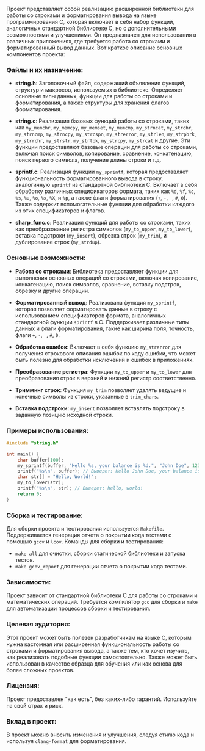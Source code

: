 Проект представляет собой реализацию расширенной библиотеки для работы со строками и форматирования вывода на языке программирования C, которая включает в себя набор функций, аналогичных стандартной библиотеке C, но с дополнительными возможностями и улучшениями. Он предназначен для использования в различных приложениях, где требуется работа со строками и форматированный вывод данных. Вот краткое описание основных компонентов проекта:

### Файлы и их назначение:

- **string.h**: Заголовочный файл, содержащий объявления функций, структур и макросов, используемых в библиотеке. Определяет основные типы данных, функции для работы со строками и форматирования, а также структуры для хранения флагов форматирования.

- **string.c**: Реализация базовых функций работы со строками, таких как `my_memchr`, `my_memcpy`, `my_memset`, `my_memcmp`, `my_strncat`, `my_strchr`, `my_strncmp`, `my_strncpy`, `my_strcspn`, `my_strerror`, `my_strlen`, `my_strpbrk`, `my_strrchr`, `my_strstr`, `my_strtok`, `my_strcpy`, `my_strcat` и другие. Эти функции предоставляют базовые операции для работы со строками, включая поиск символов, копирование, сравнение, конкатенацию, поиск первого символа, получение длины строки и т.д.

- **sprintf.c**: Реализация функции `my_sprintf`, которая предоставляет функциональность форматированного вывода в строку, аналогичную `sprintf` из стандартной библиотеки C. Включает в себя обработку различных спецификаторов формата, таких как `%d`, `%f`, `%c`, `%s`, `%u`, `%o`, `%x`, `%X`, и `%p`, а также флаги форматирования (`+`, `-`, ` `, `#`, `0`). Также содержит вспомогательные функции для обработки каждого из этих спецификаторов и флагов.

- **sharp_func.c**: Реализация функций для работы со строками, таких как преобразование регистра символов (`my_to_upper`, `my_to_lower`), вставка подстроки (`my_insert`), обрезка строк (`my_trim`), и дублирование строк (`my_strdup`).

### Основные возможности:

- **Работа со строками**: Библиотека предоставляет функции для выполнения основных операций со строками, включая копирование, конкатенацию, поиск символов, сравнение, вставку подстрок, обрезку и другие операции.

- **Форматированный вывод**: Реализована функция `my_sprintf`, которая позволяет форматировать данные в строку с использованием спецификаторов формата, аналогичных стандартной функции `sprintf` в C. Поддерживает различные типы данных и флаги форматирования, такие как ширина поля, точность, флаги `+`, `-`, ` `, `#`, `0`.

- **Обработка ошибок**: Включает в себя функцию `my_strerror` для получения строкового описания ошибок по коду ошибки, что может быть полезно для обработки исключений и ошибок в приложениях.

- **Преобразование регистра**: Функции `my_to_upper` и `my_to_lower` для преобразования строк в верхний и нижний регистр соответственно.

- **Тримминг строк**: Функция `my_trim` позволяет удалять ведущие и конечные символы из строки, указанные в `trim_chars`.

- **Вставка подстроки**: `my_insert` позволяет вставлять подстроку в заданную позицию исходной строки.

### Примеры использования:

```c
#include "string.h"

int main() {
    char buffer[100];
    my_sprintf(buffer, "Hello %s, your balance is %d.", "John Doe", 12345);
    printf("%s\n", buffer); // Выведет: Hello John Doe, your balance is 12345.
    char str[] = "Hello, World!";
    my_to_lower(str);
    printf("%s\n", str); // Выведет: hello, world!
    return 0;
}
```

### Сборка и тестирование:

Для сборки проекта и тестирования используется `Makefile`. Поддерживается генерация отчета о покрытии кода тестами с помощью `gcov` и `lcov`. Команды для сборки и тестирования:

- `make all` для очистки, сборки статической библиотеки и запуска тестов.
- `make gcov_report` для генерации отчета о покрытии кода тестами.

### Зависимости:

Проект зависит от стандартной библиотеки C для работы со строками и математических операций. Требуется компилятор `gcc` для сборки и `make` для автоматизации процессов сборки и тестирования.

### Целевая аудитория:

Этот проект может быть полезен разработчикам на языке C, которым нужна кастомная или расширенная функциональность работы со строками и форматирования вывода, а также тем, кто хочет изучить, как реализовать подобные функции самостоятельно. Также может быть использован в качестве образца для обучения или как основа для более сложных проектов.

### Лицензия:

Проект предоставлен "как есть", без каких-либо гарантий. Используйте на свой страх и риск.

### Вклад в проект:

В проект можно вносить изменения и улучшения, следуя стилю кода и используя `clang-format` для форматирования.